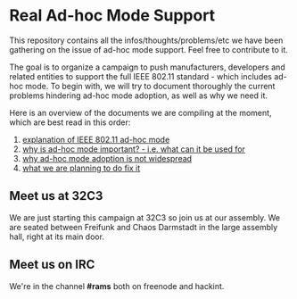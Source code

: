 # Real Ad-hoc Mode Support

This repository contains all the infos/thoughts/problems/etc we have been gathering on the issue of ad-hoc mode support. Feel free to contribute to it.

The goal is to organize a campaign to push manufacturers, developers and related entities to support the full IEEE 802.11 standard - which includes ad-hoc mode. To begin with, we will try to document thoroughly the current problems hindering ad-hoc mode adoption, as well as why we need it.

Here is an overview of the documents we are compiling at the moment, which are best read in this order:
1. [explanation of IEEE 802.11 ad-hoc mode](what-is-adhoc.md)
2. [why is ad-hoc mode important? - i.e. what can it be used for](usage-scenarios.md)
3. [why ad-hoc mode adoption is not widespread](problem.md)
4. [what we are planning to do fix it](fixing-the-problem.md)

## Meet us at 32C3

We are just starting this campaign at 32C3 so join us at our assembly. We are seated between Freifunk and Chaos Darmstadt in the large assembly hall, right at its main door.

## Meet us on IRC

We're in the channel **#rams** both on freenode and hackint.
